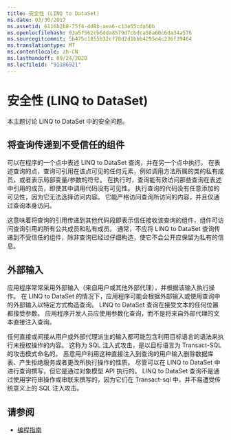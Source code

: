 ```yaml
---
title: 安全性 (LINQ to DataSet)
ms.date: 03/30/2017
ms.assetid: 6116b2b8-75f4-4d8b-aea6-c13e55cda50b
ms.openlocfilehash: 03a5f562cb6dda8579d7cbdca56a60c6da34a576
ms.sourcegitcommit: 5b475c1855b32cf78d2d1bbb4295e4c236f39464
ms.translationtype: MT
ms.contentlocale: zh-CN
ms.lasthandoff: 09/24/2020
ms.locfileid: "91186921"
---
```

# <a name="security-linq-to-dataset"></a>安全性 (LINQ to DataSet)

本主题讨论 LINQ to DataSet 中的安全问题。  
  
## <a name="passing-a-query-to-an-untrusted-component"></a>将查询传递到不受信任的组件  

 可以在程序的一个点中表述 LINQ to DataSet 查询，并在另一个点中执行。 在表述查询的点，查询可引用在该点可见的任何元素，例如调用方法所属的类的私有成员，或者表示局部变量/参数的符号。 在执行时，查询能有效访问那些查询在表述中引用的成员，即使其中调用代码没有可见性。 执行查询的代码没有任意添加的可见性，因为它无法选择访问内容。 它能严格访问查询所访问的内容，并且仅通过查询本身访问。  
  
 这意味着将查询的引用传递到其他代码段即表示信任接收该查询的组件，组件可访问查询引用的所有公共成员和私有成员。 通常，不应将 LINQ to DataSet 查询传递到不受信任的组件，除非查询已经过仔细构造，使它不会公开应保留为私有的信息。  
  
## <a name="external-input"></a>外部输入  

 应用程序常常采用外部输入（来自用户或其他外部代理），并根据该输入执行操作。  在 LINQ to DataSet 的情况下，应用程序可能会根据外部输入或使用查询中的外部输入以特定方式构造查询。 LINQ to DataSet 查询在接受文本的任何位置都接受参数。 应用程序开发人员应使用参数化查询，而不是将来自外部代理的文本直接注入查询。  
  
 任何直接或间接从用户或外部代理派生的输入都可能包含利用目标语言的语法来执行未授权操作的内容。 这称为 SQL 注入式攻击，是以目标语言为 Transact-SQL 的攻击模式命名的。 恶意用户利用这种直接注入到查询的用户输入删除数据库表、产生拒绝服务或者更改所执行操作的性质。 尽管可以在 LINQ to DataSet 中进行查询撰写，但它是通过对象模型 API 执行的。 LINQ to DataSet 查询不是通过使用字符串操作或串联来撰写的，因为它们在 Transact-sql 中，并不易遭受传统意义上的 SQL 注入攻击。  
  
## <a name="see-also"></a>请参阅

- [编程指南](programming-guide-linq-to-dataset.md)
